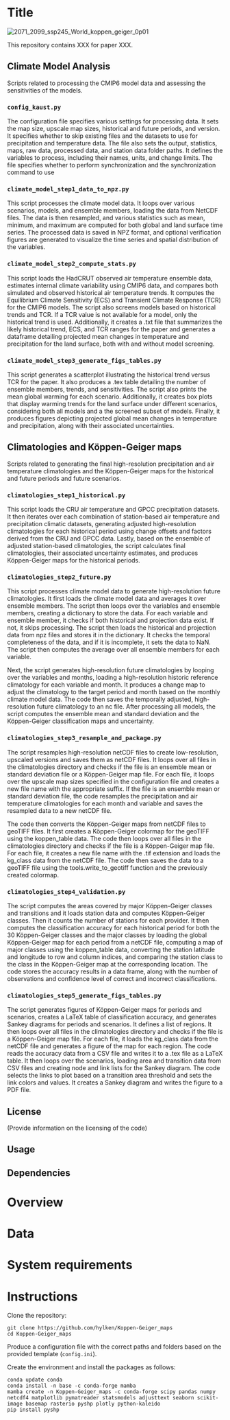 
# Title

![2071_2099_ssp245_World_koppen_geiger_0p01](https://github.com/hylken/Koppen-Geiger_maps/assets/122258032/41fedb32-30a5-4d43-a167-9a60e6063b31)


This repository contains XXX for paper XXX.

## Climate Model Analysis

Scripts related to processing the CMIP6 model data and assessing the sensitivities of the models.

### `config_kaust.py`

The configuration file specifies various settings for processing data. It sets the map size, upscale map sizes, historical and future periods, and version. It specifies whether to skip existing files and the datasets to use for precipitation and temperature data. The file also sets the output, statistics, maps, raw data, processed data, and station data folder paths. It defines the variables to process, including their names, units, and change limits. The file specifies whether to perform synchronization and the synchronization command to use

### `climate_model_step1_data_to_npz.py`

This script processes the climate model data. It loops over various scenarios, models, and ensemble members, loading the data from NetCDF files. The data is then resampled, and various statistics such as mean, minimum, and maximum are computed for both global and land surface time series. The processed data is saved in NPZ format, and optional verification figures are generated to visualize the time series and spatial distribution of the variables.

### `climate_model_step2_compute_stats.py`

This script loads the HadCRUT observed air temperature ensemble data, estimates internal climate variability using CMIP6 data, and compares both simulated and observed historical air temperature trends. It computes the Equilibrium Climate Sensitivity (ECS) and Transient Climate Response (TCR) for the CMIP6 models. The script also screens models based on historical trends and TCR. If a TCR value is not available for a model, only the historical trend is used. Additionally, it creates a .txt file that summarizes the likely historical trend, ECS, and TCR ranges for the paper and generates a dataframe detailing projected mean changes in temperature and precipitation for the land surface, both with and without model screening.

### `climate_model_step3_generate_figs_tables.py`

This script generates a scatterplot illustrating the historical trend versus TCR for the paper. It also produces a .tex table detailing the number of ensemble members, trends, and sensitivities. The script also prints the mean global warming for each scenario. Additionally, it creates box plots that display warming trends for the land surface under different scenarios, considering both all models and a the screened subset of models. Finally, it produces figures depicting projected global mean changes in temperature and precipitation, along with their associated uncertainties.

## Climatologies and Köppen-Geiger maps

Scripts related to generating the final high-resolution precipitation and air temperature climatologies and the Köppen-Geiger maps for the historical and future periods and future scenarios.

### `climatologies_step1_historical.py`

This script loads the CRU air temperature and GPCC precipitation datasets. It then iterates over each combination of station-based air temperature and precipitation climatic datasets, generating adjusted high-resolution climatologies for each historical period using change offsets and factors derived from the CRU and GPCC data. Lastly, based on the ensemble of adjusted station-based climatologies, the script calculates final climatologies, their associated uncertainty estimates, and produces Köppen-Geiger maps for the historical periods.

### `climatologies_step2_future.py`
This script processes climate model data to generate high-resolution future climatologies. It first loads the climate model data and averages it over ensemble members. The script then loops over the variables and ensemble members, creating a dictionary to store the data. For each variable and ensemble member, it checks if both historical and projection data exist. If not, it skips processing. The script then loads the historical and projection data from npz files and stores it in the dictionary. It checks the temporal completeness of the data, and if it is incomplete, it sets the data to NaN. The script then computes the average over all ensemble members for each variable.

Next, the script generates high-resolution future climatologies by looping over the variables and months, loading a high-resolution historic reference climatology for each variable and month. It produces a change map to adjust the climatology to the target period and month based on the monthly climate model data. The code then saves the temporally adjusted, high-resolution future climatology to an nc file. After processing all models, the script computes the ensemble mean and standard deviation and the Köppen-Geiger classification maps and uncertainty.

### `climatologies_step3_resample_and_package.py`

The script resamples high-resolution netCDF files to create low-resolution, upscaled versions and saves them as netCDF files. It loops over all files in the climatologies directory and checks if the file is an ensemble mean or standard deviation file or a Köppen-Geiger map file. For each file, it loops over the upscale map sizes specified in the configuration file and creates a new file name with the appropriate suffix. If the file is an ensemble mean or standard deviation file, the code resamples the precipitation and air temperature climatologies for each month and variable and saves the resampled data to a new netCDF file.

The code then converts the Köppen-Geiger maps from netCDF files to geoTIFF files. It first creates a Köppen-Geiger colormap for the geoTIFF using the koppen_table data. The code then loops over all files in the climatologies directory and checks if the file is a Köppen-Geiger map file. For each file, it creates a new file name with the .tif extension and loads the kg_class data from the netCDF file. The code then saves the data to a geoTIFF file using the tools.write_to_geotiff function and the previously created colormap.

### `climatologies_step4_validation.py`

The script computes the areas covered by major Köppen-Geiger classes and transitions and it loads station data and computes Köppen-Geiger classes. Then it counts the number of stations for each provider. It then computes the classification accuracy for each historical period for both the 30 Köppen-Geiger classes and the major classes by loading the global Köppen-Geiger map for each period from a netCDF file, computing a map of major classes using the koppen_table data, converting the station latitude and longitude to row and column indices, and comparing the station class to the class in the Köppen-Geiger map at the corresponding location. The code stores the accuracy results in a data frame, along with the number of observations and confidence level of correct and incorrect classifications.

### `climatologies_step5_generate_figs_tables.py`

The script generates figures of Köppen-Geiger maps for periods and scenarios, creates a LaTeX table of classification accuracy, and generates Sankey diagrams for periods and scenarios. It defines a list of regions. It then loops over all files in the climatologies directory and checks if the file is a Köppen-Geiger map file. For each file, it loads the kg_class data from the netCDF file and generates a figure of the map for each region. The code reads the accuracy data from a CSV file and writes it to a .tex file as a LaTeX table. It then loops over the scenarios, loading area and transition data from CSV files and creating node and link lists for the Sankey diagram. The code selects the links to plot based on a transition area threshold and sets the link colors and values. It creates a Sankey diagram and writes the figure to a PDF file.

## License

(Provide information on the licensing of the code)

## Usage

## Dependencies

# Overview

# Data

# System requirements


# Instructions

Clone the repository:
```
git clone https://github.com/hylken/Koppen-Geiger_maps
cd Koppen-Geiger_maps
```
Produce a configuration file with the correct paths and folders based on the provided template (`config.ini`).

Create the environment and install the packages as follows:
```
conda update conda
conda install -n base -c conda-forge mamba
mamba create -n Koppen-Geiger_maps -c conda-forge scipy pandas numpy netcdf4 matplotlib pymatreader statsmodels adjusttext seaborn scikit-image basemap rasterio pyshp plotly python-kaleido
pip install pyshp
```
